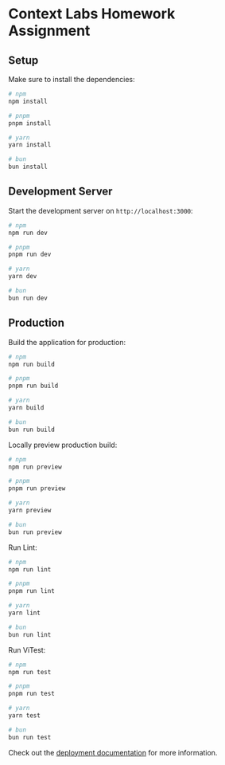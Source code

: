 # Context Labs Homework Assignment

## Setup

Make sure to install the dependencies:

```bash
# npm
npm install

# pnpm
pnpm install

# yarn
yarn install

# bun
bun install
```

## Development Server

Start the development server on `http://localhost:3000`:

```bash
# npm
npm run dev

# pnpm
pnpm run dev

# yarn
yarn dev

# bun
bun run dev
```

## Production

Build the application for production:

```bash
# npm
npm run build

# pnpm
pnpm run build

# yarn
yarn build

# bun
bun run build
```

Locally preview production build:

```bash
# npm
npm run preview

# pnpm
pnpm run preview

# yarn
yarn preview

# bun
bun run preview
```

Run Lint:

```bash
# npm
npm run lint

# pnpm
pnpm run lint

# yarn
yarn lint

# bun
bun run lint
```

Run ViTest:

```bash
# npm
npm run test

# pnpm
pnpm run test

# yarn
yarn test

# bun
bun run test
```

Check out the [deployment documentation](https://nuxt.com/docs/getting-started/deployment) for more information.
